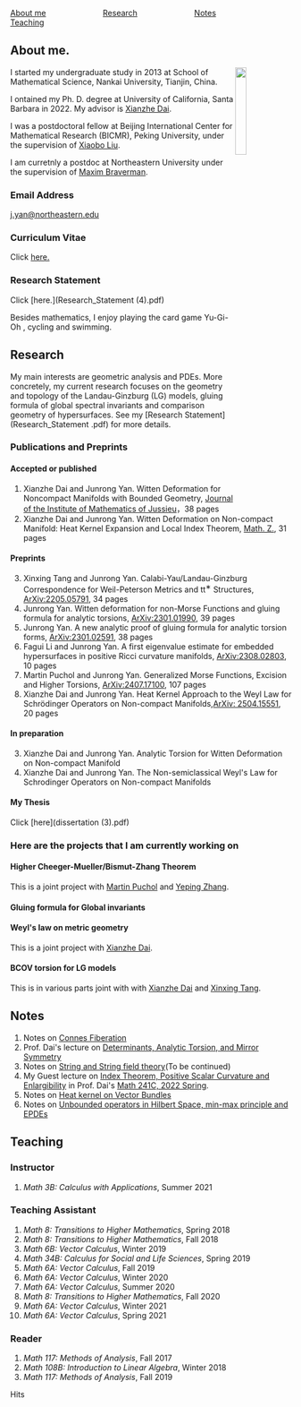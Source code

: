 [About me](#R1)&emsp;&emsp;&emsp;&emsp;&emsp;&emsp;&emsp; [Research](#R2)&emsp;&emsp;&emsp;&emsp;&emsp;&emsp;&emsp;
[Notes](#R21)&emsp;&emsp;&emsp;&emsp;&emsp;&emsp;&emsp;
[Teaching](#R3)&emsp;&emsp;&emsp;&emsp; &emsp;&emsp;&emsp;
<div><a name="R1"></a>
</div>

## About me.
<img align="right" src="微信图片_20231010235505.jpg" width="20%"/>

I started my undergraduate study in 2013 at School of Mathematical Science, Nankai University, Tianjin, China.

I ontained my Ph. D. degree at University of California, Santa Barbara in 2022. My advisor is [Xianzhe Dai](http://web.math.ucsb.edu/~dai/).

 I was a postdoctoral fellow at Beijing International Center for Mathematical Research (BICMR), Peking University, under the supervision of [Xiaobo Liu](https://bicmr.pku.edu.cn/~xbliu/).

  I am curretnly a postdoc at Northeastern University under the supervision of [Maxim Braverman](https://cos.northeastern.edu/people/maxim-braverman/).



### Email Address 
[j.yan@northeastern.edu](j.yan@northeastern.edu) 
### Curriculum Vitae
Click [here.](CV(updated).pdf)
### Research Statement
Click [here.](Research_Statement (4).pdf)

Besides mathematics, I enjoy playing the card game Yu-Gi-Oh , cycling and swimming.
<div><a name="R2"></a>
</div>

## Research

My main interests are geometric analysis and PDEs. More concretely, my current research focuses on the geometry and topology of the Landau-Ginzburg (LG) models, gluing formula of global spectral invariants and comparison geometry of hypersurfaces. See my [Research Statement](Research_Statement .pdf) for more details.

### Publications and Preprints
#### Accepted or published
1. Xianzhe Dai and Junrong Yan. Witten Deformation for Noncompact Manifolds with Bounded Geometry, [Journal of the Institute of Mathematics of Jussieu](https://doi.org/10.1017/S1474748021000232)，38 pages
2. Xianzhe Dai and Junrong Yan. Witten Deformation on Non-compact Manifold: Heat Kernel Expansion and Local Index Theorem, [Math. Z.](https://link.springer.com/article/10.1007/s00209-022-03150-0), 31 pages

#### Preprints

3. Xinxing Tang and Junrong Yan. Calabi-Yau/Landau-Ginzburg Correspondence for Weil-Peterson Metrics and tt<sup>∗</sup> Structures, [ArXiv:2205.05791](https://arxiv.org/abs/2205.05791), 34 pages
4. Junrong Yan. Witten deformation for non-Morse Functions and gluing formula for analytic torsions, [ArXiv:2301.01990](https://arxiv.org/abs/2301.01990), 39 pages
5. Junrong Yan. A new analytic proof of gluing formula for analytic torsion forms, [ArXiv:2301.02591](https://arxiv.org/abs/2301.02591), 38 pages
6. Fagui Li and Junrong Yan. A first eigenvalue estimate for embedded hypersurfaces in positive Ricci curvature
manifolds, [ArXiv:2308.02803](https://arxiv.org/abs/2308.02803), 10 pages
7. Martin Puchol and Junrong Yan. Generalized Morse Functions, Excision and Higher Torsions, [ArXiv:2407.17100](https://arxiv.org/abs/2407.17100), 107 pages
8. Xianzhe Dai and Junrong Yan. Heat Kernel Approach to the Weyl Law for Schrödinger Operators on Non-compact Manifolds,[ArXiv: 2504.15551](https://arxiv.org/abs/2504.15551), 20 pages

#### In preparation
3. Xianzhe Dai and Junrong Yan. Analytic Torsion for Witten Deformation on Non-compact Manifold
4. Xianzhe Dai and Junrong Yan. The Non-semiclassical Weyl's Law for Schrodinger Operators
on Non-compact Manifolds


#### My Thesis
Click [here](dissertation (3).pdf)


### Here are the projects that I am currently working on
#### Higher Cheeger-Mueller/Bismut-Zhang Theorem
This is a joint project with [Martin Puchol](https://puchol.perso.math.cnrs.fr/index_ENG.html) and [Yeping Zhang](https://sites.google.com/view/yepingzhang).
#### Gluing formula for Global invariants
#### Weyl's law on metric geometry
This is a joint project with [Xianzhe Dai](http://web.math.ucsb.edu/~dai/).
#### BCOV torsion for LG models
This is in various parts joint with with [Xianzhe Dai](http://web.math.ucsb.edu/~dai/) and [Xinxing Tang](http://ymsc.tsinghua.edu.cn/en/content/show/146-253.html).


<div><a name="R21"></a>
 </div>
 
## Notes


1. Notes on [Connes Fiberation](Notes3.pdf)
2. Prof. Dai's lecture on [Determinants, Analytic Torsion, and Mirror Symmetry](Notes4.pdf)
3. Notes on [String and String field theory](Notes5.pdf)(To be continued)
4. My Guest lecture on [Index Theorem, Positive Scalar Curvature and Enlargibility](Notes1.pdf) in Prof. Dai's [Math 241C, 2022 Spring](Notes2.pdf).
5. Notes on [Heat kernel on Vector Bundles](Notes6.pdf)
6. Notes on [Unbounded operators in Hilbert Space, min-max principle and EPDEs](Notes7.pdf)

<div><a name="R3"></a>
 </div>
 
## Teaching

### Instructor
1. _Math 3B: Calculus with Applications_, Summer 2021

### Teaching Assistant
1. _Math 8: Transitions to Higher Mathematics_, Spring 2018
2. _Math 8: Transitions to Higher Mathematics_, Fall 2018
3. _Math 6B: Vector Calculus_, Winter 2019
4. _Math 34B: Calculus for Social and Life Sciences_, Spring 2019
5. _Math 6A: Vector Calculus_, Fall 2019
6. _Math 6A: Vector Calculus_, Winter 2020
7. _Math 6A: Vector Calculus_, Summer 2020
8. _Math 8: Transitions to Higher Mathematics_,  Fall 2020
9. _Math 6A: Vector Calculus_, Winter 2021
10. _Math 6A: Vector Calculus_, Spring 2021

### Reader
1. _Math 117: Methods of Analysis_, Fall 2017
2. _Math 108B: Introduction to Linear Algebra_, Winter 2018
3. _Math 117: Methods of Analysis_, Fall 2019

<div><a name="R4"></a>
 </div>
 




<script async src="//busuanzi.ibruce.info/busuanzi/2.3/busuanzi.pure.mini.js"></script>
<span id="busuanzi_container_site_pv">Hits <span id="busuanzi_value_site_pv"></span> </span>
